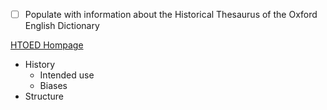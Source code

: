 

- [ ] Populate with information about the Historical Thesaurus of the Oxford English Dictionary

[HTOED Hompage](https://ht.ac.uk/htoed/)

- History
  - Intended use
  - Biases
- Structure
